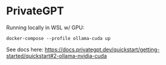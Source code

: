 # PrivateGPT 

Running locally in WSL w/ GPU:

```
docker-compose --profile ollama-cuda up
```

See docs here: https://docs.privategpt.dev/quickstart/getting-started/quickstart#2-ollama-nvidia-cuda
